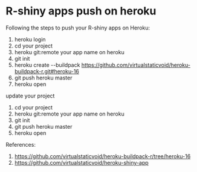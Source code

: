 # R-shiny apps push on heroku

Following the steps to push your R-shiny apps on Heroku:
1. heroku login
2. cd  your project
3. heroku git:remote your app name on heroku
4. git init
5. heroku create --buildpack https://github.com/virtualstaticvoid/heroku-buildpack-r.git#heroku-16
6. git push heroku master
7. heroku open

update your project

1. cd your project
2. heroku git:remote your app name on heroku
3. git init
4. git push heroku master
5. heroku open

References:
1. https://github.com/virtualstaticvoid/heroku-buildpack-r/tree/heroku-16
2. https://github.com/virtualstaticvoid/heroku-shiny-app
